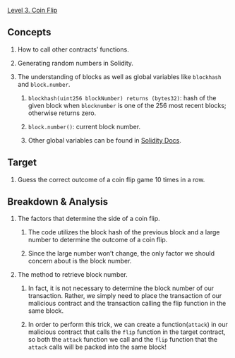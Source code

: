 [Level 3. Coin Flip](https://ethernaut.openzeppelin.com/level/0xA62fE5344FE62AdC1F356447B669E9E6D10abaaF)

## Concepts

1. How to call other contracts’ functions.

2. Generating random numbers in Solidity.

3. The understanding of blocks as well as global variables like `blockhash` and `block.number`.

    1. `blockhash(uint256 blockNumber) returns (bytes32)`: hash of the given block when `blocknumber` is one of the 256 most recent blocks; otherwise returns zero.
    
    2. `block.number()`: current block number.
    
    3. Other global variables can be found in [Solidity Docs](https://docs.soliditylang.org/en/v0.8.19/units-and-global-variables.html).

## Target

1. Guess the correct outcome of a coin flip game 10 times in a row.

## Breakdown & Analysis

1. The factors that determine the side of a coin flip.

    1. The code utilizes the block hash of the previous block and a large number to determine the outcome of a coin flip.
    
    2. Since the large number won’t change, the only factor we should concern about is the block number.
    
2. The method to retrieve block number.

    1. In fact, it is not necessary to determine the block number of our transaction. Rather, we simply need to place the transaction of our malicious contract and the transaction calling the flip function in the same block.
    
    2. In order to perform this trick, we can create a function(`attack`) in our malicious contract that calls the `flip` function in the target contract, so both the `attack` function we call and the `flip` function that the `attack` calls will be packed into the same block!
